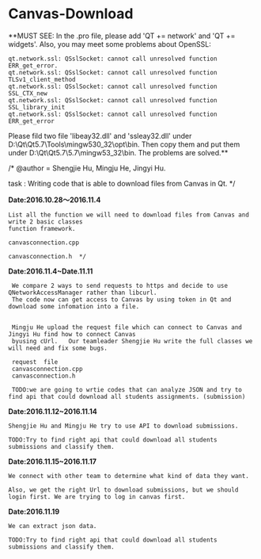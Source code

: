 # Canvas-Download

**MUST SEE: In the .pro file, please add 'QT += network' and 'QT += widgets'. Also, you may meet some problems about OpenSSL:
	
	qt.network.ssl: QSslSocket: cannot call unresolved function ERR_get_error.
	qt.network.ssl: QSslSocket: cannot call unresolved function TLSv1_client_method
	qt.network.ssl: QSslSocket: cannot call unresolved function SSL_CTX_new
	qt.network.ssl: QSslSocket: cannot call unresolved function SSL_library_init
	qt.network.ssl: QSslSocket: cannot call unresolved function ERR_get_error
Please fild two file 'libeay32.dll' and 'ssleay32.dll' under D:\Qt\Qt5.7\Tools\mingw530_32\opt\bin. Then copy them and put them under D:\Qt\Qt5.7\5.7\mingw53_32\bin. The problems are solved.**

/*
@author = Shengjie Hu, Mingju He, Jingyi Hu. 


task : Writing code that is able to download files from Canvas in Qt.
*/  
 
 
**Date:2016.10.28～2016.11.4** 
   
    List all the function we will need to download files from Canvas and write 2 basic classes 
    function framework.  
    
    canvasconnection.cpp
    
    canvasconnection.h  */


**Date:2016.11.4~Date.11.11**

     We compare 2 ways to send requests to https and decide to use QNetworkAccessManager rather than libcurl. 
     The code now can get access to Canvas by using token in Qt and download some infomation into a file.
     
     
     Mingju He upload the request file which can connect to Canvas and  Jingyi Hu find how to connect Canvas
     byusing cUrl.   Our teamleader Shengjie Hu write the full classes we will need and fix some bugs. 
     
     request  file 
     canvasconnection.cpp
     canvasconnection.h  
     
     TODO:we are going to wrtie codes that can analyze JSON and try to find api that could download all students assignments. (submission)

**Date:2016.11.12~2016.11.14**  

	Shengjie Hu and Mingju He try to use API to download submissions.

	TODO:Try to find right api that could download all students submissions and classify them. 
	
**Date:2016.11.15~2016.11.17**  

	We connect with other team to determine what kind of data they want.
	
	Also, we get the right Url to download submissions, but we should login first. We are trying to log in canvas first.

**Date:2016.11.19**  

	We can extract json data.
	
	TODO:Try to find right api that could download all students submissions and classify them.
